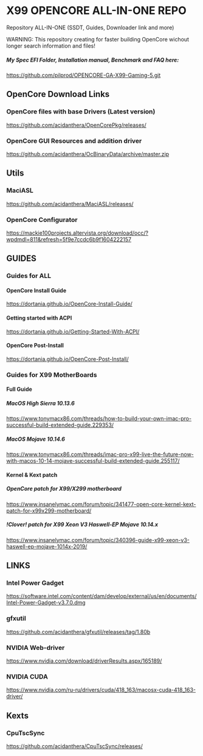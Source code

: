 # X99 OPENCORE ALL-IN-ONE REPO

Repository ALL-IN-ONE (SSDT, Guides, Downloader link and more)

WARNING: This repository creating for faster building OpenCore wichout longer search information and files!

##### My Spec EFI Folder, Installation manual, Benchmark and FAQ here:
https://github.com/pilprod/OPENCORE-GA-X99-Gaming-5.git

## OpenCore Download Links

### OpenCore files with base Drivers (Latest version)
https://github.com/acidanthera/OpenCorePkg/releases/

### OpenCore GUI Resources and addition driver
https://github.com/acidanthera/OcBinaryData/archive/master.zip


## Utils

### MaciASL
https://github.com/acidanthera/MaciASL/releases/

### OpenCore Configurator
https://mackie100projects.altervista.org/download/occ/?wpdmdl=811&refresh=5f9e7ccdc6b9f1604222157







## GUIDES

### Guides for ALL

#### OpenCore Install Guide
https://dortania.github.io/OpenCore-Install-Guide/

#### Getting started with ACPI
https://dortania.github.io/Getting-Started-With-ACPI/

#### OpenCore Post-Install
https://dortania.github.io/OpenCore-Post-Install/

### Guides for X99 MotherBoards

#### Full Guide

##### MacOS High Sierra 10.13.6
https://www.tonymacx86.com/threads/how-to-build-your-own-imac-pro-successful-build-extended-guide.229353/

##### MacOS Mojave 10.14.6
https://www.tonymacx86.com/threads/imac-pro-x99-live-the-future-now-with-macos-10-14-mojave-successful-build-extended-guide.255117/

#### Kernel & Kext patch

##### OpenCore patch for X99/X299 motherboard 
https://www.insanelymac.com/forum/topic/341477-open-core-kernel-kext-patch-for-x99x299-motherboard/

##### !Clover! patch for X99 Xeon V3 Haswell-EP Mojave 10.14.x
https://www.insanelymac.com/forum/topic/340396-guide-x99-xeon-v3-haswell-ep-mojave-1014x-2019/





## LINKS







###  Intel Power Gadget
https://software.intel.com/content/dam/develop/external/us/en/documents/Intel-Power-Gadget-v3.7.0.dmg

### gfxutil
https://github.com/acidanthera/gfxutil/releases/tag/1.80b

### NVIDIA Web-driver
https://www.nvidia.com/download/driverResults.aspx/165189/

### NVIDIA CUDA
https://www.nvidia.com/ru-ru/drivers/cuda/418_163/macosx-cuda-418_163-driver/


## Kexts

###

### CpuTscSync
https://github.com/acidanthera/CpuTscSync/releases/
